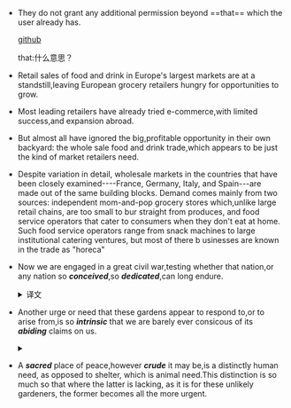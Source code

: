 - They do not grant any additional permission beyond ==that== which the user already has.

  [github](https://developer.github.com/apps/building-oauth-apps/understanding-scopes-for-oauth-apps/)

  that:什么意思？

- Retail sales of food and drink in Europe's largest markets are at a standstill,leaving European grocery retailers hungry for opportunities to grow.

- Most leading retailers have already tried e-commerce,with limited success,and expansion abroad.

- But almost all have ignored the big,profitable opportunity in their own backyard: the whole sale food and drink trade,which appears to be just the kind of market retailers need.



- Despite variation in detail, wholesale markets in the countries that have been closely examined----France, Germany, Italy, and Spain---are made out of the same building blocks. Demand comes mainly from two sources: independent mom-and-pop grocery stores which,unlike large retail chains, are too small to bur straight from produces, and food service operators that cater to consumers when they don't eat at home. Such food service operators range from snack machines to large institutional catering ventures, but most of there b usinesses are known in the trade as "horeca"

- Now we are engaged in a great civil war,testing whether that nation,or any nation so ***conceived***,so ***dedicated***,can long endure.
    <details>
    <summary>译文</summary>
    
    现在我们正在参与一场伟大的内战，以考验这个国家，或者任何一个以此方式孕育和__的国家，它是否能够长存。
    </details>
- Another urge or need that these gardens appear to respond to,or to arise from,is so ***intrinsic*** that we are barely ever consicous of its ***abiding*** claims on us.
  <details>
  <summary></summary>
  
  - abide  坚持，容忍 和 单词endure差不多
  - abiding 持久的
  - intrinsic 内在的，本质的
  </details>
- A ***sacred*** place of peace,however ***crude*** it may be,is a distinctly human need, as opposed to shelter, which is animal need.This distinction is so much so that where the latter is lacking, as it is for these unlikely gardeners, the former becomes all the more urgent.